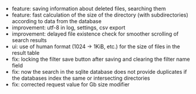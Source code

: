 * feature: saving information about deleted files, searching them
* feature: fast calculation of the size of the directory (with subdirectories) according to data from the database
* improvement: utf-8 in log, settings, csv export
* improvement: delayed file existence check for smoother scrolling of search results
* ui: use of human format (1024 -> 1KiB, etc.) for the size of files in the result table
* fix: locking the filter save button after saving and clearing the filter name field
* fix: now the search in the sqlite database does not provide duplicates if the databases index the same or intersecting directories
* fix: corrected request value for Gb size modifier
